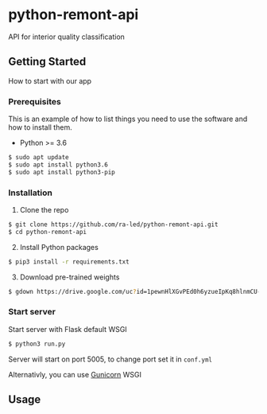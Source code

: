 # python-remont-api
API for interior quality classification

<!-- GETTING STARTED -->
## Getting Started

How to start with our app

### Prerequisites

This is an example of how to list things you need to use the software and how to install them.
* Python >= 3.6
```sh
$ sudo apt update
$ sudo apt install python3.6
$ sudo apt install python3-pip
```

### Installation

1. Clone the repo
```sh
$ git clone https://github.com/ra-led/python-remont-api.git
$ cd python-remont-api
```
2. Install Python packages
```sh
$ pip3 install -r requirements.txt
```
3. Download pre-trained weights
```sh
$ gdown https://drive.google.com/uc?id=1pewnHlXGvPEd0h6yzueIpKq8hlnmCU-E
```

### Start server

Start server with Flask default WSGI
```sh
$ python3 run.py
```
Server will start on port 5005, to change port set it in `conf.yml`

Alternativly, you can use [Gunicorn](https://gunicorn.org/) WSGI

<!-- USAGE EXAMPLES -->
## Usage


